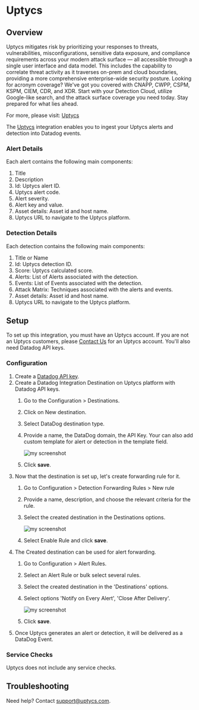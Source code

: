 # Uptycs

## Overview

Uptycs mitigates risk by prioritizing your responses to threats, vulnerabilities, misconfigurations, sensitive data exposure, and compliance requirements across your modern attack surface — all accessible through a single user interface and data model. This includes the capability to correlate threat activity as it traverses on-prem and cloud boundaries, providing a more comprehensive enterprise-wide security posture. Looking for acronym coverage? We've got you covered with CNAPP, CWPP, CSPM, KSPM, CIEM, CDR, and XDR. Start with your Detection Cloud, utilize Google-like search, and the attack surface coverage you need today. Stay prepared for what lies ahead.

For more, please visit: [Uptycs][1]

The [Uptycs][1] integration enables you to ingest your Uptycs alerts and detection into Datadog events. 
### Alert Details

Each alert contains the following main components:
   1. Title
   2. Description
   3. Id: Uptycs alert ID.
   4. Uptycs alert code.
   5. Alert severity.
   6. Alert key and value.
   7. Asset details: Asset id and host name.
   8. Uptycs URL to navigate to the Uptycs platform.

### Detection Details

Each detection contains the following main components:
   1. Title or Name
   2. Id: Uptycs detection ID.
   3. Score: Uptycs calculated score.
   4. Alerts: List of Alerts associated with the detection.
   5. Events: List of Events associated with the detection.
   5. Attack Matrix: Techniques associated with the alerts and events.
   7. Asset details: Asset id and host name.
   8. Uptycs URL to navigate to the Uptycs platform.

## Setup

To set up this integration, you must have an Uptycs account. If you are not an Uptycs customers, please [Contact Us][2] for an Uptycs account.
You'll also need Datadog API keys.
### Configuration

1. Create a [Datadog API key][3].
2. Create a Datadog Integration Destination on Uptycs platform with Datadog API keys.
   1. Go to the Configuration > Destinations.
   2. Click on New destination.
   3. Select DataDog destination type.
   3. Provide a name, the DataDog domain, the API Key. Your can also add custom template for alert or detection in the template field.

      ![my screenshot](https://raw.githubusercontent.com/DataDog/integrations-extras/master/uptycs/images/integration_setup_1.png)

   4. Click **save**.
3. Now that the destination is set up, let's create forwarding rule for it.
   1. Go to Configuration > Detection Forwarding Rules > New rule
   2. Provide a name, description, and choose the relevant criteria for the rule.
   3. Select the created destination in the Destinations options.

      ![my screenshot](https://raw.githubusercontent.com/DataDog/integrations-extras/master/uptycs/images/integration_setup_2.png)

   4. Select Enable Rule and click **save**.
4. The Created destination can be used for alert forwarding.
   1. Go to Configuration > Alert Rules.
   2. Select an Alert Rule or bulk select several rules.
   3. Select the created destination in the 'Destinations' options.
   4. Select options 'Notify on Every Alert', 'Close After Delivery'.

      ![my screenshot](https://raw.githubusercontent.com/DataDog/integrations-extras/master/uptycs/images/integration_setup_3.png)

   5. Click **save**.
6. Once Uptycs generates an alert or detection, it will be delivered as a DataDog Event.

### Service Checks

Uptycs does not include any service checks.

## Troubleshooting

Need help? Contact [support@uptycs.com](mailto:support@uptycs.com).

[1]: https://www.uptycs.com
[2]: https://www.uptycs.com/about/contact/
[3]: https://docs.datadoghq.com/account_management/api-app-keys/#add-an-api-key-or-client-token
